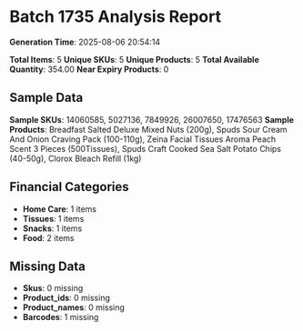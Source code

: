 # Batch 1735 Analysis Report

**Generation Time**: 2025-08-06 20:54:14

**Total Items**: 5
**Unique SKUs**: 5
**Unique Products**: 5
**Total Available Quantity**: 354.00
**Near Expiry Products**: 0

## Sample Data
**Sample SKUs**: 14060585, 5027136, 7849926, 26007650, 17476563
**Sample Products**: Breadfast Salted Deluxe Mixed Nuts (200g), Spuds Sour Cream And Onion Craving Pack (100-110g), Zeina Facial Tissues Aroma Peach Scent 3 Pieces (500Tissues), Spuds Craft Cooked Sea Salt Potato Chips (40-50g), Clorox Bleach Refill (1kg)

## Financial Categories
- **Home Care**: 1 items
- **Tissues**: 1 items
- **Snacks**: 1 items
- **Food**: 2 items

## Missing Data
- **Skus**: 0 missing
- **Product_ids**: 0 missing
- **Product_names**: 0 missing
- **Barcodes**: 1 missing
